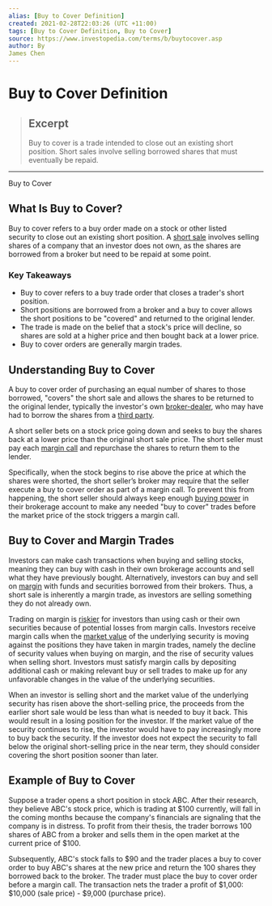 ```yaml
---
alias: [Buy to Cover Definition]
created: 2021-02-28T22:03:26 (UTC +11:00)
tags: [Buy to Cover Definition, Buy to Cover]
source: https://www.investopedia.com/terms/b/buytocover.asp
author: By
James Chen
---
```


# Buy to Cover Definition

> ## Excerpt
> Buy to cover is a trade intended to close out an existing short position. Short sales involve selling borrowed shares that must eventually be repaid.

---

Buy to Cover
## What Is Buy to Cover?

Buy to cover refers to a buy order made on a stock or other listed security to close out an existing short position. A [short sale](https://www.investopedia.com/terms/s/shortsale.asp) involves selling shares of a company that an investor does not own, as the shares are borrowed from a broker but need to be repaid at some point. 

### Key Takeaways

-   Buy to cover refers to a buy trade order that closes a trader's short position.
-   Short positions are borrowed from a broker and a buy to cover allows the short positions to be "covered" and returned to the original lender.
-   The trade is made on the belief that a stock's price will decline, so shares are sold at a higher price and then bought back at a lower price.
-   Buy to cover orders are generally margin trades.

## Understanding Buy to Cover

A buy to cover order of purchasing an equal number of shares to those borrowed, "covers" the short sale and allows the shares to be returned to the original lender, typically the investor's own [broker-dealer](https://www.investopedia.com/terms/b/broker-dealer.asp), who may have had to borrow the shares from a [third party](https://www.investopedia.com/terms/t/third-party.asp).

A short seller bets on a stock price going down and seeks to buy the shares back at a lower price than the original short sale price. The short seller must pay each [margin call](https://www.investopedia.com/terms/m/margincall.asp) and repurchase the shares to return them to the lender.

Specifically, when the stock begins to rise above the price at which the shares were shorted, the short seller’s broker may require that the seller execute a buy to cover order as part of a margin call. To prevent this from happening, the short seller should always keep enough [buying power](https://www.investopedia.com/terms/b/buyingpower.asp) in their brokerage account to make any needed "buy to cover" trades before the market price of the stock triggers a margin call.

## Buy to Cover and Margin Trades

Investors can make cash transactions when buying and selling stocks, meaning they can buy with cash in their own brokerage accounts and sell what they have previously bought. Alternatively, investors can buy and sell on [margin](https://www.investopedia.com/terms/m/margin.asp) with funds and securities borrowed from their brokers. Thus, a short sale is inherently a margin trade, as investors are selling something they do not already own.

Trading on margin is [riskier](https://www.investopedia.com/ask/answers/041315/why-purchasing-stocks-margin-considered-more-risky-traditional-investing.asp) for investors than using cash or their own securities because of potential losses from margin calls. Investors receive margin calls when the [market value](https://www.investopedia.com/terms/m/marketvalue.asp) of the underlying security is moving against the positions they have taken in margin trades, namely the decline of security values when buying on margin, and the rise of security values when selling short. Investors must satisfy margin calls by depositing additional cash or making relevant buy or sell trades to make up for any unfavorable changes in the value of the underlying securities.

When an investor is selling short and the market value of the underlying security has risen above the short-selling price, the proceeds from the earlier short sale would be less than what is needed to buy it back. This would result in a losing position for the investor. If the market value of the security continues to rise, the investor would have to pay increasingly more to buy back the security. If the investor does not expect the security to fall below the original short-selling price in the near term, they should consider covering the short position sooner than later.

## Example of Buy to Cover

Suppose a trader opens a short position in stock ABC. After their research, they believe ABC's stock price, which is trading at $100 currently, will fall in the coming months because the company's financials are signaling that the company is in distress. To profit from their thesis, the trader borrows 100 shares of ABC from a broker and sells them in the open market at the current price of $100.

Subsequently, ABC's stock falls to $90 and the trader places a buy to cover order to buy ABC's shares at the new price and return the 100 shares they borrowed back to the broker. The trader must place the buy to cover order before a margin call. The transaction nets the trader a profit of $1,000: $10,000 (sale price) - $9,000 (purchase price).
